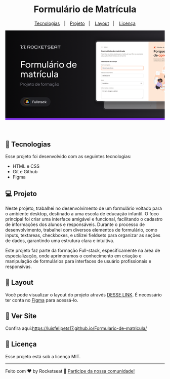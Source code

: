 <h1 align="center"> Formulário de Matrícula </h1>

<p align="center">
</p>

<p align="center">
  <a href="#-tecnologias">Tecnologias</a>&nbsp;&nbsp;&nbsp;|&nbsp;&nbsp;&nbsp;
  <a href="#-projeto">Projeto</a>&nbsp;&nbsp;&nbsp;|&nbsp;&nbsp;&nbsp;
  <a href="#-layout">Layout</a>&nbsp;&nbsp;&nbsp;|&nbsp;&nbsp;&nbsp;
  <a href="#memo-licença">Licença</a>
</p>

<p align="center">
  <img alt="projeto DevLinks" src="./assets/imagem do projeto.png">
</p>

<br>

## 🚀 Tecnologias

Esse projeto foi desenvolvido com as seguintes tecnologias:

- HTML e CSS
- Git e Github
- Figma

## 💻 Projeto

Neste projeto, trabalhei no desenvolvimento de um formulário voltado para o ambiente desktop, destinado a uma escola de educação infantil. O foco principal foi criar uma interface amigável e funcional, facilitando o cadastro de informações dos alunos e responsáveis. Durante o processo de desenvolvimento, trabalhei com diversos elementos de formulário, como inputs, textareas, checkboxes, e utilizei fieldsets para organizar as seções de dados, garantindo uma estrutura clara e intuitiva.

Este projeto faz parte da formação Full-stack, especificamente na área de especialização, onde aprimoramos o conhecimento em criação e manipulação de formulários para interfaces de usuário profissionais e responsivas.

## 🔖 Layout

Você pode visualizar o layout do projeto através [DESSE LINK](<https://www.figma.com/design/fReWfkpCzDCnAUEn3Gc8bG/Formul%C3%A1rio-de-matr%C3%ADcula-(Community)?m=auto&t=vLPUWOJNrKAfVMHc-6>). É necessário ter conta no [Figma](https://figma.com) para acessá-lo.

## 🌌 Ver Site

Confira aqui:https://luisfelipets17.github.io/Formulario-de-matricula/

## 📝 Licença

Esse projeto está sob a licença MIT.

---

Feito com ♥ by Rocketseat :wave: [Participe da nossa comunidade!](https://discord.gg/rocketseat)
